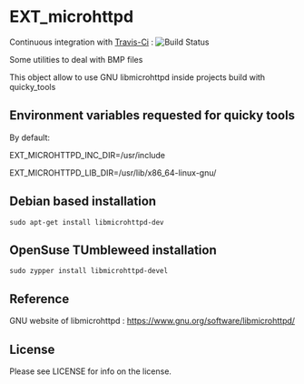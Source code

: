 # EXT_microhttpd

Continuous integration with [Travis-Ci](https://app.travis-ci.com/github/quicky2000/EXT_microhttpd) : ![Build Status](https://app.travis-ci.com/quicky2000/EXT_microhttpd.svg?branch=master)

Some utilities to deal with BMP files

This object allow to use GNU libmicrohttpd inside projects build with quicky_tools

## Environment variables requested for quicky tools
By default:

EXT_MICROHTTPD_INC_DIR=/usr/include

EXT_MICROHTTPD_LIB_DIR=/usr/lib/x86_64-linux-gnu/

## Debian based installation
`sudo apt-get install libmicrohttpd-dev`

## OpenSuse TUmbleweed installation
`sudo zypper install libmicrohttpd-devel`

## Reference
GNU website of libmicrohttpd : https://www.gnu.org/software/libmicrohttpd/

## License
Please see LICENSE for info on the license.

